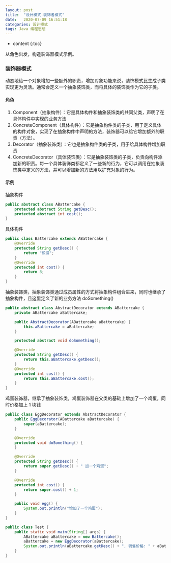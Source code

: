 ```yaml
---
layout: post
title:  "设计模式-装饰者模式"
date:   2020-07-09 16:51:18
categories: 设计模式
tags: Java 编程思想
---
```


* content
{:toc}

从角色出发，构造装饰器模式示例。





### 装饰器模式
动态地给一个对象增加一些额外的职责，增加对象功能来说，装饰模式比生成子类实现更为灵活。通常会定义一个抽象装饰类，而将具体的装饰类作为它的子类。

#### 角色
1. Component（抽象构件）：它是具体构件和抽象装饰类的共同父类，声明了在具体构件中实现的业务方法
2. ConcreteComponent（具体构件）：它是抽象构件类的子类，用于定义具体的构件对象，实现了在抽象构件中声明的方法，装饰器可以给它增加额外的职责（方法）。
3. Decorator（抽象装饰类）：它也是抽象构件类的子类，用于给具体构件增加职责
4. ConcreteDecorator（具体装饰类）：它是抽象装饰类的子类，负责向构件添加新的职责。每一个具体装饰类都定义了一些新的行为，它可以调用在抽象装饰类中定义的方法，并可以增加新的方法用以扩充对象的行为。

#### 示例
抽象构件
```java
public abstract class ABattercake {
    protected abstract String getDesc();
    protected abstract int cost();
}
```
具体构件
```java
public class Battercake extends ABattercake {
    @Override
    protected String getDesc() {
        return "煎饼";
    }
    @Override
    protected int cost() {
        return 8;
    }
}
```
抽象装饰类，抽象装饰类通过成员属性的方式将抽象构件组合进来，同时也继承了抽象构件，且这里定义了新的业务方法 doSomething()
```java
public abstract class AbstractDecorator extends ABattercake {
    private ABattercake aBattercake;

    public AbstractDecorator(ABattercake aBattercake) {
        this.aBattercake = aBattercake;
    }

    protected abstract void doSomething();

    @Override
    protected String getDesc() {
        return this.aBattercake.getDesc();
    }
    @Override
    protected int cost() {
        return this.aBattercake.cost();
    }
}
```
鸡蛋装饰器，继承了抽象装饰类，鸡蛋装饰器在父类的基础上增加了一个鸡蛋，同时价格加上 1 块钱
```java
public class EggDecorator extends AbstractDecorator {
    public EggDecorator(ABattercake aBattercake) {
        super(aBattercake);
    }

    @Override
    protected void doSomething() {
    }

    @Override
    protected String getDesc() {
        return super.getDesc() + " 加一个鸡蛋";
    }

    @Override
    protected int cost() {
        return super.cost() + 1;
    }

    public void egg() {
        System.out.println("增加了一个鸡蛋");
    }
}

public class Test {
    public static void main(String[] args) {
        ABattercake aBattercake = new Battercake();
        aBattercake = new EggDecorator(aBattercake);
        System.out.println(aBattercake.getDesc() + ", 销售价格: " + aBattercake.cost());
    }
}
```
